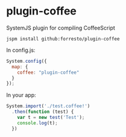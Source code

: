 # plugin-coffee
SystemJS plugin for compiling CoffeeScript

```
jspm install github:forresto/plugin-coffee
```

In config.js:

``` javascript
System.config({
  map: {
    coffee: "plugin-coffee"
  }
});
```

In your app:

``` javascript
System.import('./test.coffee!')
  .then(function (test) {
    var t = new test('Test');
    console.log(t);
  })
```